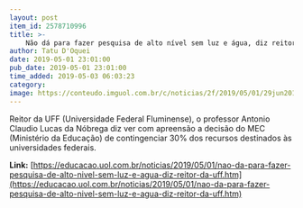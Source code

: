 ```yaml
---
layout: post
item_id: 2578710996
title: >-
    Não dá para fazer pesquisa de alto nível sem luz e água, diz reitor da UFF
author: Tatu D'Oquei
date: 2019-05-01 23:01:00
pub_date: 2019-05-01 23:01:00
time_added: 2019-05-03 06:03:23
category: 
image: https://conteudo.imguol.com.br/c/noticias/2f/2019/05/01/29jun2018---antonio-claudio-lucas-da-nobrega-reitor-da-uff-universidade-federal-fluminense-1556749329962_v2_615x300.jpg
---
```


Reitor da UFF (Universidade Federal Fluminense), o professor Antonio Claudio Lucas da Nóbrega diz ver com apreensão a decisão do MEC (Ministério da Educação) de contingenciar 30% dos recursos destinados às universidades federais.

**Link:** [https://educacao.uol.com.br/noticias/2019/05/01/nao-da-para-fazer-pesquisa-de-alto-nivel-sem-luz-e-agua-diz-reitor-da-uff.htm](https://educacao.uol.com.br/noticias/2019/05/01/nao-da-para-fazer-pesquisa-de-alto-nivel-sem-luz-e-agua-diz-reitor-da-uff.htm)

